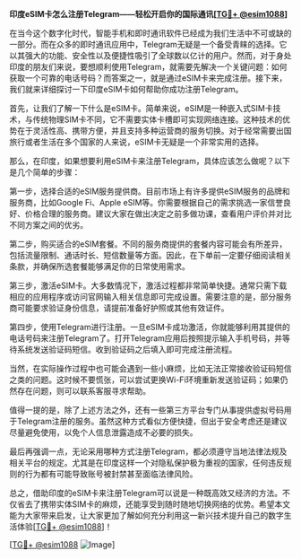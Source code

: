 **印度eSIM卡怎么注册Telegram——轻松开启你的国际通讯[[TG💪+ @esim1088](https://t.me/s/esim1088)]**

在当今这个数字化时代，智能手机和即时通讯软件已经成为我们生活中不可或缺的一部分。而在众多的即时通讯应用中，Telegram无疑是一个备受青睐的选择。它以其强大的功能、安全性以及便捷性吸引了全球数以亿计的用户。然而，对于身处印度的朋友们来说，要想顺利使用Telegram，就需要先解决一个关键问题：如何获取一个可靠的电话号码？而答案之一，就是通过eSIM卡来完成注册。接下来，我们就来详细探讨一下印度eSIM卡如何帮助你成功注册Telegram。

首先，让我们了解一下什么是eSIM卡。简单来说，eSIM是一种嵌入式SIM卡技术，与传统物理SIM卡不同，它不需要实体卡槽即可实现网络连接。这种技术的优势在于灵活性高、携带方便，并且支持多种运营商的服务切换。对于经常需要出国旅行或者生活在多个国家的人来说，eSIM卡无疑是一个非常实用的选择。

那么，在印度，如果想要利用eSIM卡来注册Telegram，具体应该怎么做呢？以下是几个简单的步骤：

第一步，选择合适的eSIM服务提供商。目前市场上有许多提供eSIM服务的品牌和服务商，比如Google Fi、Apple eSIM等。你需要根据自己的需求挑选一家信誉良好、价格合理的服务商。建议大家在做出决定之前多做功课，查看用户评价并对比不同方案之间的优劣。

第二步，购买适合的eSIM套餐。不同的服务商提供的套餐内容可能会有所差异，包括流量限制、通话时长、短信数量等方面。因此，在下单前一定要仔细阅读相关条款，并确保所选套餐能够满足你的日常使用需求。

第三步，激活eSIM卡。大多数情况下，激活过程都非常简单快捷。通常只需下载相应的应用程序或访问官网输入相关信息即可完成设置。需要注意的是，部分服务商可能要求验证身份信息，请提前准备好护照或其他有效证件。

第四步，使用Telegram进行注册。一旦eSIM卡成功激活，你就能够利用其提供的电话号码来注册Telegram了。打开Telegram应用后按照提示输入手机号码，并等待系统发送验证码短信。收到验证码之后填入即可完成注册流程。

当然，在实际操作过程中也可能会遇到一些小麻烦，比如无法正常接收验证码短信之类的问题。这时候不要慌张，可以尝试更换Wi-Fi环境重新发送验证码；如果仍然存在问题，则可以联系客服寻求帮助。

值得一提的是，除了上述方法之外，还有一些第三方平台专门从事提供虚拟号码用于Telegram注册的服务。虽然这种方式看似方便快捷，但出于安全考虑还是建议尽量避免使用，以免个人信息泄露造成不必要的损失。

最后再强调一点，无论采用哪种方式注册Telegram，都必须遵守当地法律法规及相关平台的规定。尤其是在印度这样一个对隐私保护极为重视的国家，任何违反规则的行为都有可能导致账号被封禁甚至面临法律风险。

总之，借助印度的eSIM卡来注册Telegram可以说是一种既高效又经济的方法。不仅省去了携带实体SIM卡的麻烦，还能享受到随时随地切换网络的优势。希望本文能为大家带来启发，让大家更加了解如何充分利用这一新兴技术提升自己的数字生活体验[[TG💪+ @esim1088](https://t.me/s/esim1088)]！

[[TG💪+ @esim1088](https://t.me/s/esim1088) ![Image](https://i.postimg.cc/4NQfJmqS/Snipaste-2025-05-13-00-14-12.png)]